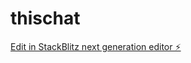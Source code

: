 # thischat

[Edit in StackBlitz next generation editor ⚡️](https://stackblitz.com/~/github.com/rajveer2450/thischat)
